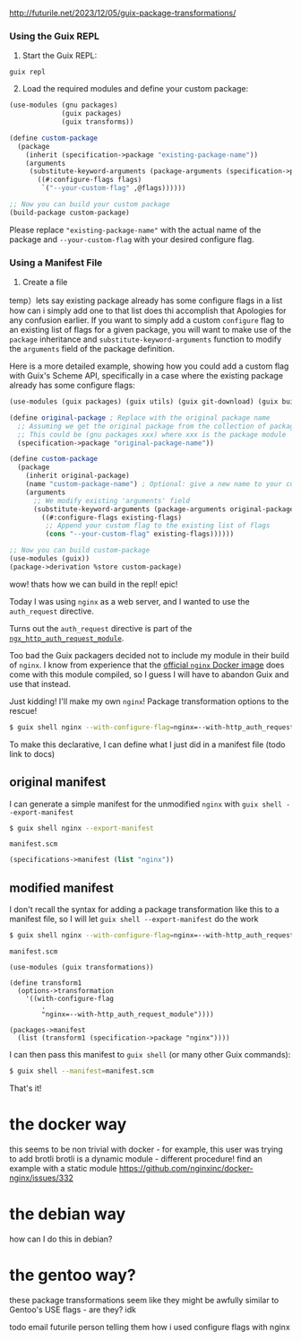 http://futurile.net/2023/12/05/guix-package-transformations/

### Using the Guix REPL

1. Start the Guix REPL:

```shell
guix repl
```

2. Load the required modules and define your custom package:

```scheme
(use-modules (gnu packages)
             (guix packages)
             (guix transforms))

(define custom-package
  (package
    (inherit (specification->package "existing-package-name"))
    (arguments
     (substitute-keyword-arguments (package-arguments (specification->package "existing-package-name"))
       ((#:configure-flags flags)
        `("--your-custom-flag" ,@flags))))))

;; Now you can build your custom package
(build-package custom-package)
```

Please replace `"existing-package-name"` with the actual name of the package and `--your-custom-flag` with your desired configure flag.

### Using a Manifest File

1. Create a file

temp）lets say existing package already has some configure flags in a list how can i simply add one to that list does thi accomplish that
Apologies for any confusion earlier. If you want to simply add a custom `configure` flag to an existing list of flags for a given package, you will want to make use of the `package` inheritance and `substitute-keyword-arguments` function to modify the `arguments` field of the package definition.

Here is a more detailed example, showing how you could add a custom flag with Guix's Scheme API, specifically in a case where the existing package already has some configure flags:

```scheme
(use-modules (guix packages) (guix utils) (guix git-download) (guix build-system gnu))

(define original-package ; Replace with the original package name
  ;; Assuming we get the original package from the collection of packages
  ;; This could be (gnu packages xxx) where xxx is the package module
  (specification->package "original-package-name"))

(define custom-package
  (package
    (inherit original-package)
    (name "custom-package-name") ; Optional: give a new name to your custom-package
    (arguments
      ;; We modify existing 'arguments' field
      (substitute-keyword-arguments (package-arguments original-package)
        ((#:configure-flags existing-flags)
         ;; Append your custom flag to the existing list of flags
         (cons "--your-custom-flag" existing-flags))))))

;; Now you can build custom-package
(use-modules (guix))
(package->derivation %store custom-package)
```



wow! thats how we can build in the repl! epic!



Today I was using `nginx` as a web server, and I wanted to use the `auth_request` directive.

Turns out the `auth_request` directive is part of the [`ngx_http_auth_request_module`](https://nginx.org/en/docs/http/ngx_http_auth_request_module.html).

Too bad the Guix packagers decided not to include my module in their build of `nginx`. I know from experience that the [official `nginx` Docker image]() does come with this module compiled, so I guess I will have to abandon Guix and use that instead.

Just kidding! I'll make my own `nginx`! Package transformation options to the rescue!

```sh
$ guix shell nginx --with-configure-flag=nginx=--with-http_auth_request_module
```

To make this declarative, I can define what I just did in a manifest file (todo link to docs)


## original manifest

I can generate a simple manifest for the unmodified `nginx` with `guix shell --export-manifest`

```sh
$ guix shell nginx --export-manifest
```

`manifest.scm`
```scheme
(specifications->manifest (list "nginx"))
```

## modified manifest

I don't recall the syntax for adding a package transformation like this to a manifest file, so I will let `guix shell --export-manifest` do the work

```sh
$ guix shell nginx --with-configure-flag=nginx=--with-http_auth_request_module --export-manifest
```

`manifest.scm`
```
(use-modules (guix transformations))

(define transform1
  (options->transformation
    '((with-configure-flag
        .
        "nginx=--with-http_auth_request_module"))))

(packages->manifest
  (list (transform1 (specification->package "nginx"))))
```

I can then pass this manifest to `guix shell` (or many other Guix commands):

```sh
$ guix shell --manifest=manifest.scm
```

That's it!

# the docker way

this seems to be non trivial with docker - for example, this user was trying to add brotli
brotli is a dynamic module - different procedure! find an example with a static module
https://github.com/nginxinc/docker-nginx/issues/332

# the debian way

how can I do this in debian?

# the gentoo way?

these package transformations seem like they might be awfully similar to Gentoo's USE flags - are they? idk




todo email futurile person telling them how i used configure flags with nginx
